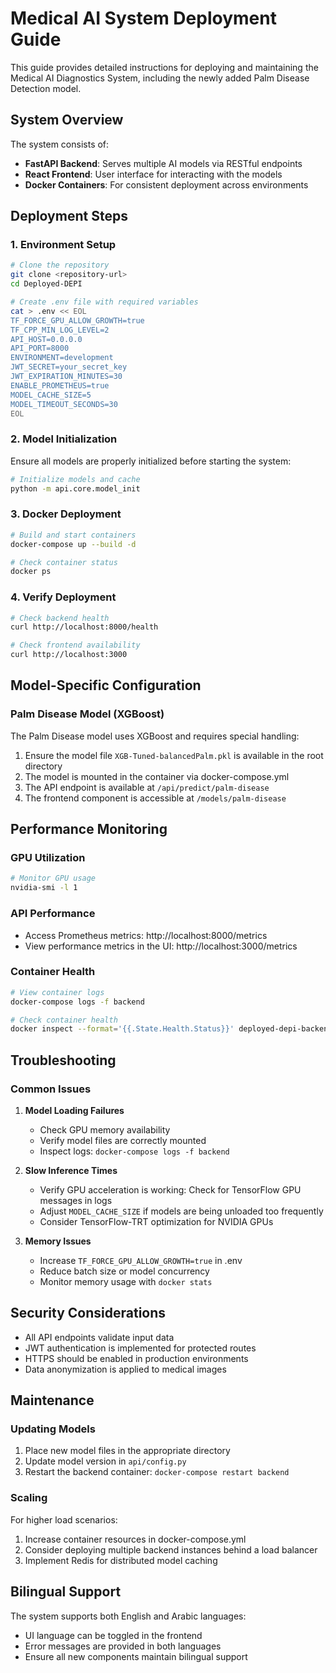 # Medical AI System Deployment Guide

This guide provides detailed instructions for deploying and maintaining the Medical AI Diagnostics System, including the newly added Palm Disease Detection model.

## System Overview

The system consists of:
- **FastAPI Backend**: Serves multiple AI models via RESTful endpoints
- **React Frontend**: User interface for interacting with the models
- **Docker Containers**: For consistent deployment across environments

## Deployment Steps

### 1. Environment Setup

```bash
# Clone the repository
git clone <repository-url>
cd Deployed-DEPI

# Create .env file with required variables
cat > .env << EOL
TF_FORCE_GPU_ALLOW_GROWTH=true
TF_CPP_MIN_LOG_LEVEL=2
API_HOST=0.0.0.0
API_PORT=8000
ENVIRONMENT=development
JWT_SECRET=your_secret_key
JWT_EXPIRATION_MINUTES=30
ENABLE_PROMETHEUS=true
MODEL_CACHE_SIZE=5
MODEL_TIMEOUT_SECONDS=30
EOL
```

### 2. Model Initialization

Ensure all models are properly initialized before starting the system:

```bash
# Initialize models and cache
python -m api.core.model_init
```

### 3. Docker Deployment

```bash
# Build and start containers
docker-compose up --build -d

# Check container status
docker ps
```

### 4. Verify Deployment

```bash
# Check backend health
curl http://localhost:8000/health

# Check frontend availability
curl http://localhost:3000
```

## Model-Specific Configuration

### Palm Disease Model (XGBoost)

The Palm Disease model uses XGBoost and requires special handling:

1. Ensure the model file `XGB-Tuned-balancedPalm.pkl` is available in the root directory
2. The model is mounted in the container via docker-compose.yml
3. The API endpoint is available at `/api/predict/palm-disease`
4. The frontend component is accessible at `/models/palm-disease`

## Performance Monitoring

### GPU Utilization

```bash
# Monitor GPU usage
nvidia-smi -l 1
```

### API Performance

- Access Prometheus metrics: http://localhost:8000/metrics
- View performance metrics in the UI: http://localhost:3000/metrics

### Container Health

```bash
# View container logs
docker-compose logs -f backend

# Check container health
docker inspect --format='{{.State.Health.Status}}' deployed-depi-backend-1
```

## Troubleshooting

### Common Issues

1. **Model Loading Failures**
   - Check GPU memory availability
   - Verify model files are correctly mounted
   - Inspect logs: `docker-compose logs -f backend`

2. **Slow Inference Times**
   - Verify GPU acceleration is working: Check for TensorFlow GPU messages in logs
   - Adjust `MODEL_CACHE_SIZE` if models are being unloaded too frequently
   - Consider TensorFlow-TRT optimization for NVIDIA GPUs

3. **Memory Issues**
   - Increase `TF_FORCE_GPU_ALLOW_GROWTH=true` in .env
   - Reduce batch size or model concurrency
   - Monitor memory usage with `docker stats`

## Security Considerations

- All API endpoints validate input data
- JWT authentication is implemented for protected routes
- HTTPS should be enabled in production environments
- Data anonymization is applied to medical images

## Maintenance

### Updating Models

1. Place new model files in the appropriate directory
2. Update model version in `api/config.py`
3. Restart the backend container: `docker-compose restart backend`

### Scaling

For higher load scenarios:

1. Increase container resources in docker-compose.yml
2. Consider deploying multiple backend instances behind a load balancer
3. Implement Redis for distributed model caching

## Bilingual Support

The system supports both English and Arabic languages:

- UI language can be toggled in the frontend
- Error messages are provided in both languages
- Ensure all new components maintain bilingual support